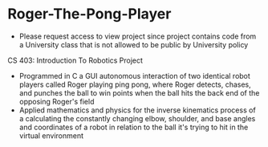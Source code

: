 # Roger-The-Pong-Player
* Please request access to view project since project contains code from a University class that is not allowed to be public by University policy

CS 403: Introduction To Robotics Project
- Programmed in C a GUI autonomous interaction of two identical robot players called Roger playing ping pong, where Roger detects, chases, and punches the ball to win points when the ball hits the back end of the opposing Roger's field
- Applied mathematics and physics for the inverse kinematics process of a calculating the constantly changing elbow, shoulder, and base angles and coordinates of a robot in relation to the ball it's trying to hit in the virtual environment
